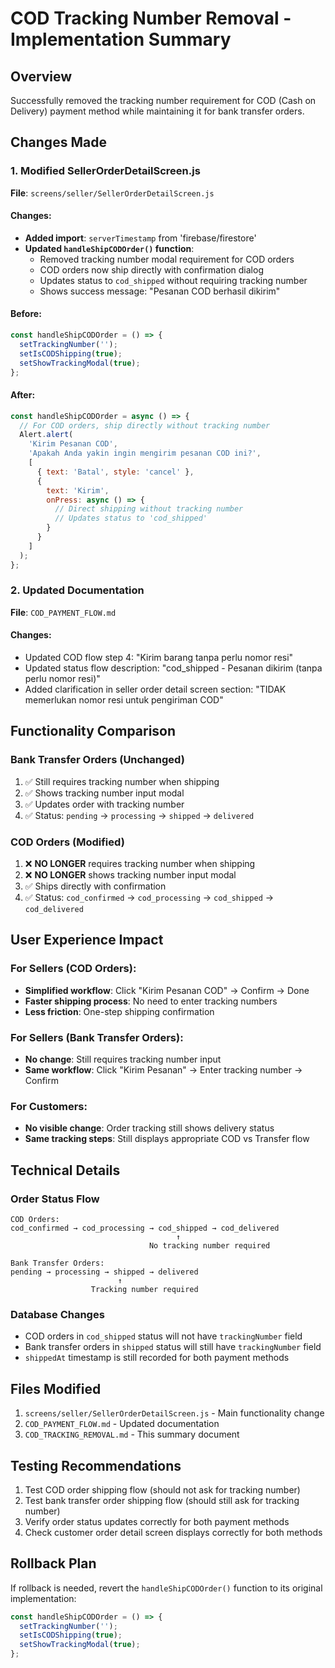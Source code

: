 # COD Tracking Number Removal - Implementation Summary

## Overview
Successfully removed the tracking number requirement for COD (Cash on Delivery) payment method while maintaining it for bank transfer orders.

## Changes Made

### 1. Modified SellerOrderDetailScreen.js
**File**: `screens/seller/SellerOrderDetailScreen.js`

#### Changes:
- **Added import**: `serverTimestamp` from 'firebase/firestore'
- **Updated `handleShipCODOrder()` function**: 
  - Removed tracking number modal requirement for COD orders
  - COD orders now ship directly with confirmation dialog
  - Updates status to `cod_shipped` without requiring tracking number
  - Shows success message: "Pesanan COD berhasil dikirim"

#### Before:
```javascript
const handleShipCODOrder = () => {
  setTrackingNumber('');
  setIsCODShipping(true);
  setShowTrackingModal(true);
};
```

#### After:
```javascript
const handleShipCODOrder = async () => {
  // For COD orders, ship directly without tracking number
  Alert.alert(
    'Kirim Pesanan COD',
    'Apakah Anda yakin ingin mengirim pesanan COD ini?',
    [
      { text: 'Batal', style: 'cancel' },
      {
        text: 'Kirim',
        onPress: async () => {
          // Direct shipping without tracking number
          // Updates status to 'cod_shipped'
        }
      }
    ]
  );
};
```

### 2. Updated Documentation
**File**: `COD_PAYMENT_FLOW.md`

#### Changes:
- Updated COD flow step 4: "Kirim barang tanpa perlu nomor resi"
- Updated status flow description: "cod_shipped - Pesanan dikirim (tanpa perlu nomor resi)"
- Added clarification in seller order detail screen section: "TIDAK memerlukan nomor resi untuk pengiriman COD"

## Functionality Comparison

### Bank Transfer Orders (Unchanged)
1. ✅ Still requires tracking number when shipping
2. ✅ Shows tracking number input modal
3. ✅ Updates order with tracking number
4. ✅ Status: `pending` → `processing` → `shipped` → `delivered`

### COD Orders (Modified)
1. ❌ **NO LONGER** requires tracking number when shipping
2. ❌ **NO LONGER** shows tracking number input modal
3. ✅ Ships directly with confirmation
4. ✅ Status: `cod_confirmed` → `cod_processing` → `cod_shipped` → `cod_delivered`

## User Experience Impact

### For Sellers (COD Orders):
- **Simplified workflow**: Click "Kirim Pesanan COD" → Confirm → Done
- **Faster shipping process**: No need to enter tracking numbers
- **Less friction**: One-step shipping confirmation

### For Sellers (Bank Transfer Orders):
- **No change**: Still requires tracking number input
- **Same workflow**: Click "Kirim Pesanan" → Enter tracking number → Confirm

### For Customers:
- **No visible change**: Order tracking still shows delivery status
- **Same tracking steps**: Still displays appropriate COD vs Transfer flow

## Technical Details

### Order Status Flow
```
COD Orders:
cod_confirmed → cod_processing → cod_shipped → cod_delivered
                                     ↑
                               No tracking number required

Bank Transfer Orders:
pending → processing → shipped → delivered
                        ↑
                  Tracking number required
```

### Database Changes
- COD orders in `cod_shipped` status will not have `trackingNumber` field
- Bank transfer orders in `shipped` status will still have `trackingNumber` field
- `shippedAt` timestamp is still recorded for both payment methods

## Files Modified
1. `screens/seller/SellerOrderDetailScreen.js` - Main functionality change
2. `COD_PAYMENT_FLOW.md` - Updated documentation
3. `COD_TRACKING_REMOVAL.md` - This summary document

## Testing Recommendations
1. Test COD order shipping flow (should not ask for tracking number)
2. Test bank transfer order shipping flow (should still ask for tracking number)
3. Verify order status updates correctly for both payment methods
4. Check customer order detail screen displays correctly for both methods

## Rollback Plan
If rollback is needed, revert the `handleShipCODOrder()` function to its original implementation:
```javascript
const handleShipCODOrder = () => {
  setTrackingNumber('');
  setIsCODShipping(true);
  setShowTrackingModal(true);
};
```